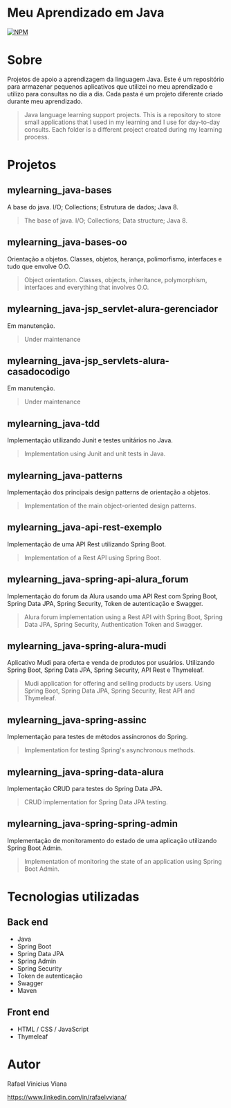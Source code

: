 # Meu Aprendizado em Java
[![NPM](https://img.shields.io/npm/l/react)](https://github.com/rafaelvviana/my_learnings-java/blob/main/LICENSE) 
        
# Sobre

Projetos de apoio a aprendizagem da linguagem Java. 
Este é um repositório para armazenar pequenos aplicativos que utilizei no meu aprendizado e utilizo para consultas no dia a dia.
Cada pasta é um projeto diferente criado durante meu aprendizado.
<blockquote>
    Java language learning support projects.
    This is a repository to store small applications that I used in my learning and I use for day-to-day consults.
    Each folder is a different project created during my learning process.
</blockquote>

# Projetos
## mylearning_java-bases
A base do java. I/O; Collections; Estrutura de dados; Java 8.
<blockquote>
    The base of java. I/O; Collections; Data structure; Java 8.
</blockquote>

## mylearning_java-bases-oo
Orientação a objetos. Classes, objetos, herança, polimorfismo, interfaces e tudo que envolve O.O.
<blockquote>
    Object orientation. Classes, objects, inheritance, polymorphism, interfaces and everything that involves O.O.
</blockquote>

## mylearning_java-jsp_servlet-alura-gerenciador
Em manutenção.
<blockquote>
    Under maintenance
</blockquote>

## mylearning_java-jsp_servlets-alura-casadocodigo
Em manutenção.
<blockquote>
    Under maintenance
</blockquote>

## mylearning_java-tdd
Implementação utilizando Junit e testes unitários no Java.
<blockquote>
    Implementation using Junit and unit tests in Java.
</blockquote>

## mylearning_java-patterns
Implementação dos principais design patterns de orientação a objetos.
<blockquote>
    Implementation of the main object-oriented design patterns.
</blockquote>

## mylearning_java-api-rest-exemplo
Implementação de uma API Rest utilizando Spring Boot.
<blockquote>
    Implementation of a Rest API using Spring Boot.
</blockquote>

## mylearning_java-spring-api-alura_forum
Implementação do forum da Alura usando uma API Rest com Spring Boot, Spring Data JPA, Spring Security, Token de autenticação e Swagger.
<blockquote>
    Alura forum implementation using a Rest API with Spring Boot, Spring Data JPA, Spring Security, Authentication Token and Swagger.
</blockquote>

## mylearning_java-spring-alura-mudi
Aplicativo Mudi para oferta e venda de produtos por usuários. Utilizando Spring Boot, Spring Data JPA, Spring Security, API Rest e Thymeleaf.
<blockquote>
    Mudi application for offering and selling products by users. Using Spring Boot, Spring Data JPA, Spring Security, Rest API and Thymeleaf.
</blockquote>

## mylearning_java-spring-assinc
Implementação para testes de métodos assíncronos do Spring.
<blockquote>
    Implementation for testing Spring's asynchronous methods.
</blockquote>

## mylearning_java-spring-data-alura
Implementação CRUD para testes do Spring Data JPA.
<blockquote>
    CRUD implementation for Spring Data JPA testing.
</blockquote>

## mylearning_java-spring-spring-admin
Implementação de monitoramento do estado de uma aplicação utilizando Spring Boot Admin.
<blockquote>
    Implementation of monitoring the state of an application using Spring Boot Admin.
</blockquote>


# Tecnologias utilizadas
## Back end
- Java
- Spring Boot
- Spring Data JPA
- Spring Admin
- Spring Security
- Token de autenticação
- Swagger
- Maven
## Front end
- HTML / CSS / JavaScript
- Thymeleaf

# Autor

Rafael Vinicius Viana

https://www.linkedin.com/in/rafaelvviana/


